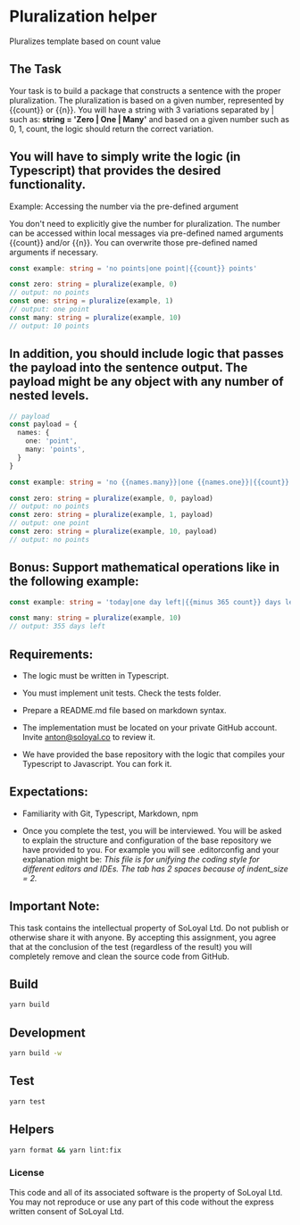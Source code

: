 # Pluralization helper

Pluralizes template based on count value

## The Task

Your task is to build a package that constructs a sentence with the proper pluralization. The pluralization is based on a given number, represented by {{count}} or {{n}}. You will have a string with 3 variations separated by | such as: **string = 'Zero | One | Many'** and based on a given number such as 0, 1, count, the logic should return the correct variation. 

## You will have to simply write the logic (in Typescript) that provides the desired functionality.

Example: Accessing the number via the pre-defined argument

You don't need to explicitly give the number for pluralization. The number can be accessed within local messages via pre-defined named arguments {{count}} and/or {{n}}. You can overwrite those pre-defined named arguments if necessary.

```typescript
const example: string = 'no points|one point|{{count}} points'

const zero: string = pluralize(example, 0)
// output: no points
const one: string = pluralize(example, 1)
// output: one point
const many: string = pluralize(example, 10)
// output: 10 points
```

## In addition, you should include logic that passes the payload into the sentence output. The payload might be any object with any number of nested levels.

```typescript
// payload
const payload = {
  names: {
    one: 'point',
    many: 'points',
  }
}

const example: string = 'no {{names.many}}|one {{names.one}}|{{count}} {{names.many}}'

const zero: string = pluralize(example, 0, payload)
// output: no points
const zero: string = pluralize(example, 1, payload)
// output: one point
const zero: string = pluralize(example, 10, payload)
// output: no points
```

## Bonus: Support mathematical operations like in the following example:

```typescript
const example: string = 'today|one day left|{{minus 365 count}} days left'

const many: string = pluralize(example, 10)
// output: 355 days left  
```

## Requirements:
- The logic must be written in Typescript.

- You must implement unit tests. Check the tests folder. 

- Prepare a README.md file based on markdown syntax. 

- The implementation must be located on your private GitHub account. Invite anton@soloyal.co to review it.

- We have provided the base repository with the logic that compiles your Typescript to Javascript. You can fork it. 

## Expectations:

- Familiarity with Git, Typescript, Markdown, npm

- Once you complete the test, you will be interviewed. You will be asked to explain the structure and configuration of the base repository we have provided to you. For example you will see .editorconfig and your explanation might be: *This file is for unifying the coding style for different editors and IDEs. The tab has 2 spaces because of indent_size = 2.*

## Important Note:
This task contains the intellectual property of SoLoyal Ltd. Do not publish or otherwise share it with anyone. By accepting this assignment, you agree that at the conclusion of the test (regardless of the result) you will completely remove and clean the source code from GitHub.

## Build
```sh
yarn build
```

## Development
```sh
yarn build -w
```

## Test
```sh
yarn test
```

## Helpers
```sh
yarn format && yarn lint:fix
```


### License

This code and all of its associated software is the
property of SoLoyal Ltd. You may not reproduce or use any part of this code without the express written consent of SoLoyal Ltd.
